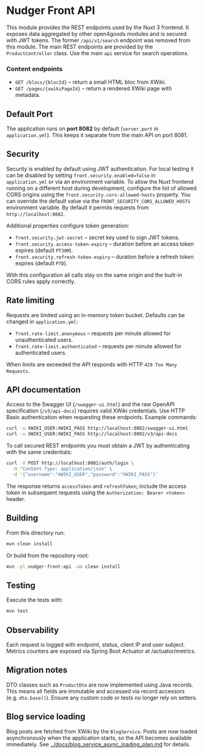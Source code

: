 # Nudger Front API

This module provides the REST endpoints used by the Nuxt 3 frontend. It exposes data aggregated by other open4goods modules and is secured with JWT tokens.
The former `/api/v1/search` endpoint was removed from this module.
The main REST endpoints are provided by the `ProductController` class.
Use the main `api` service for search operations.

### Content endpoints

- `GET /blocs/{blocId}` – return a small HTML bloc from XWiki.
- `GET /pages/{xwikiPageId}` – return a rendered XWiki page with metadata.

## Default Port

The application runs on **port 8082** by default (`server.port` in `application.yml`). This keeps it separate from the main API on port 8081.

## Security

Security is enabled by default using JWT authentication. For local testing it can be disabled by setting
`front.security.enabled=false` in `application.yml` or via an environment variable.
To allow the Nuxt frontend running on a different host during development, configure the list of allowed
CORS origins using the `front.security.cors-allowed-hosts` property. You can override the default value
via the `FRONT_SECURITY_CORS_ALLOWED_HOSTS` environment variable. By default it permits requests from
`http://localhost:8082`.

Additional properties configure token generation:

- `front.security.jwt-secret` – secret key used to sign JWT tokens.
- `front.security.access-token-expiry` – duration before an access token expires (default `PT30M`).
- `front.security.refresh-token-expiry` – duration before a refresh token expires (default `P7D`).

With this configuration all calls stay on the same origin and the built-in CORS
rules apply correctly.

## Rate limiting

Requests are limited using an in-memory token bucket. Defaults can be changed in
`application.yml`:

- `front.rate-limit.anonymous` – requests per minute allowed for unauthenticated users.
- `front.rate-limit.authenticated` – requests per minute allowed for authenticated users.

When limits are exceeded the API responds with HTTP `429 Too Many Requests`.

## API documentation

Access to the Swagger UI (`/swagger-ui.html`) and the raw OpenAPI specification
(`/v3/api-docs`) requires valid XWiki credentials. Use HTTP Basic
authentication when requesting these endpoints. Example commands:

```bash
curl -u XWIKI_USER:XWIKI_PASS http://localhost:8082/swagger-ui.html
curl -u XWIKI_USER:XWIKI_PASS http://localhost:8082/v3/api-docs
```

To call secured REST endpoints you must obtain a JWT by authenticating with the
same credentials:

```bash
curl -X POST http://localhost:8082/auth/login \
  -H "Content-Type: application/json" \
  -d '{"username":"XWIKI_USER","password":"XWIKI_PASS"}'
```

The response returns `accessToken` and `refreshToken`; include the access token
in subsequent requests using the `Authorization: Bearer <token>` header.

## Building

From this directory run:

```bash
mvn clean install
```

Or build from the repository root:

```bash
mvn -pl nudger-front-api -am clean install
```

## Testing

Execute the tests with:

```bash
mvn test
```

## Observability

Each request is logged with endpoint, status, client IP and user subject. Metrics counters are exposed via Spring Boot Actuator at /actuator/metrics.

## Migration notes

DTO classes such as `ProductDto` are now implemented using Java records. This
means all fields are immutable and accessed via record accessors
(e.g. `dto.base()`). Ensure any custom code or tests no longer rely on
setters.

## Blog service loading

Blog posts are fetched from XWiki by the `BlogService`. Posts are now loaded asynchronously when the application starts, so the API becomes available immediately. See [../docs/blog_service_async_loading_plan.md](../docs/blog_service_async_loading_plan.md) for details.
